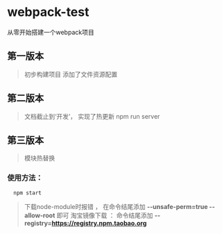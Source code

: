 # webpack-test
从零开始搭建一个webpack项目

## 第一版本
> 初步构建项目
> 添加了文件资源配置

## 第二版本
> 文档截止到‘开发’， 实现了热更新 npm run server

## 第三版本
> 模块热替换
###  使用方法：
```
  npm start
```
> 下载node-module时报错 ， 在命令结尾添加  **--unsafe-perm=true --allow-root**  即可
> 淘宝镜像下载 ：  命令结尾添加  **--registry=https://registry.npm.taobao.org**